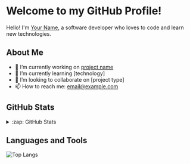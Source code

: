 # Welcome to my GitHub Profile!

Hello! I'm [Your Name](https://github.com/username), a software developer who loves to code and learn new technologies.

## About Me

- 🔭 I’m currently working on [project name](https://github.com/username/project)
- 🌱 I’m currently learning [technology]
- 👯 I’m looking to collaborate on [project type]
- 📫 How to reach me: [email@example.com](mailto:email@example.com)

## GitHub Stats

<details>
  <summary>:zap: GitHub Stats</summary>
  <img align="left" alt="SeanHuang99's GitHub Stats" src="https://github-readme-stats-lp7yyvier-seanhuang99s-projects.vercel.app/api?username=SeanHuang99&show_icons=true&hide_border=true" />
</details>


## Languages and Tools

![Top Langs](https://github-readme-stats.vercel.app/api/top-langs/?username=SeanHuang99&layout=compact&theme=radical)

